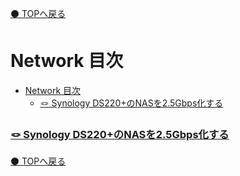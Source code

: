 [⚫️ TOPへ戻る](https://actmotech.xyz/)

# Network 目次
- [Network 目次](#network-目次)
    - [🪢 Synology DS220+のNASを2.5Gbps化する](#-synology-ds220のnasを25gbps化する)


### [🪢 Synology DS220+のNASを2.5Gbps化する](/Network/Synology_DS220+のNASを2.5Gbps化する)

[⚫️ TOPへ戻る](https://actmotech.xyz/)
